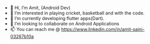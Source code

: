- 👋 Hi, I’m Amit, (Android Dev)
- 👀 I’m interested in playing cricket, basketball and with the code.
- 🌱 I’m currently developing flutter apps(Dart).
- 💞️ I’m looking to collaborate on Android Applications
- 📫 You can reach me @ https://www.linkedin.com/in/amit-saini-03267b10a
